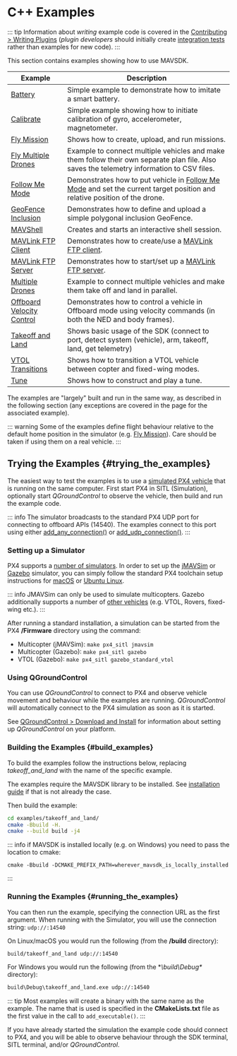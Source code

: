 # C++ Examples

::: tip
Information about *writing* example code is covered in the [Contributing > Writing Plugins](../contributing/plugins.md) (*plugin developers* should initially create [integration tests](../contributing/plugins.md#integration_tests) rather than examples for new code).
:::

This section contains examples showing how to use MAVSDK.

Example | Description
--- | ---
[Battery](https://github.com/mavlink/MAVSDK/tree/main/examples/battery) | Simple example to demonstrate how to imitate a smart battery.
[Calibrate](https://github.com/mavlink/MAVSDK/tree/main/examples/calibrate) | Simple example showing how to initiate calibration of gyro, accelerometer, magnetometer.
[Fly Mission](../examples/fly_mission.md) | Shows how to create, upload, and run missions.
[Fly Multiple Drones](https://github.com/mavlink/MAVSDK/tree/main/examples/fly_multiple_drones) | Example to connect multiple vehicles and make them follow their own separate plan file. Also saves the telemetry information to CSV files.
[Follow Me Mode](../examples/follow_me.md) | Demonstrates how to put vehicle in [Follow Me Mode](../guide/follow_me.md) and set the current target position and relative position of the drone.
[GeoFence Inclusion](https://github.com/mavlink/MAVSDK/tree/main/examples/geofence_inclusion) | Demonstrates how to define and upload a simple polygonal inclusion GeoFence.
[MAVShell](https://github.com/mavlink/MAVSDK/tree/main/examples/mavshell) | Creates and starts an interactive shell session.
[MAVLink FTP Client](https://github.com/mavlink/MAVSDK/tree/main/examples/ftp_client) | Demonstrates how to create/use a [MAVLink FTP client](https://mavlink.io/en/services/ftp.html).
[MAVLink FTP Server](https://github.com/mavlink/MAVSDK/tree/main/examples/ftp_server) | Demonstrates how to start/set up a [MAVLink FTP server](https://mavlink.io/en/services/ftp.html).
[Multiple Drones](https://github.com/mavlink/MAVSDK/tree/main/examples/multiple_drones) | Example to connect multiple vehicles and make them take off and land in parallel.
[Offboard Velocity Control](../examples/offboard_velocity.md) | Demonstrates how to control a vehicle in Offboard mode using velocity commands (in both the NED and body frames).
[Takeoff and Land](../examples/takeoff_and_land.md) | Shows basic usage of the SDK (connect to port, detect system (vehicle), arm, takeoff, land, get telemetry)
[VTOL Transitions](../examples/transition_vtol_fixed_wing.md) | Shows how to transition a VTOL vehicle between copter and fixed-wing modes.
[Tune](https://github.com/mavlink/MAVSDK/tree/main/examples/tune) | Shows how to construct and play a tune.

The examples are "largely" built and run in the same way, as described in the following section (any exceptions are covered in the page for the associated example).

::: warning
Some of the examples define flight behaviour relative to the default home position in the simulator (e.g. [Fly Mission](../examples/fly_mission.md)).
Care should be taken if using them on a real vehicle.
:::

## Trying the Examples {#trying_the_examples}

The easiest way to test the examples is to use a [simulated PX4 vehicle](https://docs.px4.io/master/en/simulation/) that is running on the same computer.
First start PX4 in SITL (Simulation), optionally start *QGroundControl* to observe the vehicle, then build and run the example code.

::: info
The simulator broadcasts to the standard PX4 UDP port for connecting to offboard APIs (14540).
The examples connect to this port using either [add_any_connection()](../api_reference/classmavsdk_1_1_mavsdk.md#classmavsdk_1_1_mavsdk_1a405041a5043c610c86540de090626d97) or [add_udp_connection()](../api_reference/classmavsdk_1_1_mavsdk.md#classmavsdk_1_1_mavsdk_1aa43dfb00d5118d26ae5aabd0f9ba56b2).
:::


### Setting up a Simulator

PX4 supports a [number of simulators](https://docs.px4.io/master/en/simulation/).
In order to set up the [jMAVSim](https://docs.px4.io/master/en/simulation/jmavsim.html) or [Gazebo](https://docs.px4.io/master/en/simulation/gazebo.html) simulator, you can simply follow the standard PX4 toolchain setup instructions for [macOS](https://docs.px4.io/master/en/dev_setup/dev_env_mac.html) or [Ubuntu Linux](https://docs.px4.io/master/en/dev_setup/dev_env_linux_ubuntu.html).

::: info
JMAVSim can only be used to simulate multicopters.
Gazebo additionally supports a number of [other vehicles](https://docs.px4.io/master/en/simulation/gazebo.html#html#running-the-simulation) (e.g. VTOL, Rovers, fixed-wing etc.).
:::

After running a standard installation, a simulation can be started from the PX4 **/Firmware** directory using the command:
* Multicopter (jMAVSim): `make px4_sitl jmavsim`
* Multicopter (Gazebo): `make px4_sitl gazebo`
* VTOL (Gazebo):  `make px4_sitl gazebo_standard_vtol`


### Using QGroundControl

You can use *QGroundControl* to connect to PX4 and observe vehicle movement and behaviour while the examples are running.
*QGroundControl* will automatically connect to the PX4 simulation as soon as it is started.

See [QGroundControl > Download and Install](https://docs.qgroundcontrol.com/en/getting_started/download_and_install.html) for information about setting up *QGroundControl* on your platform.


### Building the Examples {#build_examples}

To build the examples follow the instructions below, replacing *takeoff_and_land* with the name of the specific example.

The examples require the MAVSDK library to be installed.
See [installation guide](../guide/installation.md) if that is not already the case.

Then build the example:
```sh
cd examples/takeoff_and_land/
cmake -Bbuild -H.
cmake --build build -j4
```

::: info
if MAVSDK is installed locally (e.g. on Windows) you need to pass the location to cmake:

```
cmake -Bbuild -DCMAKE_PREFIX_PATH=wherever_mavsdk_is_locally_installed
```
:::

### Running the Examples {#running_the_examples}

You can then run the example, specifying the connection URL as the first argument.
When running with the Simulator, you will use the connection string: `udp://:14540`

On Linux/macOS you would run the following (from the **/build** directory):
```sh
build/takeoff_and_land udp://:14540
```

For Windows you would run the following (from the **\build\Debug\** directory):
```cmd
build\Debug\takeoff_and_land.exe udp://:14540
```

::: tip
Most examples will create a binary with the same name as the example.
The name that is used is specified in the **CMakeLists.txt** file as the first value in the call to `add_executable()`.
:::

If you have already started the simulation the example code should connect to PX4,
and you will be able to observe behaviour through the SDK terminal, SITL terminal, and/or *QGroundControl*.
